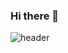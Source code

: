 ### Hi there 👋
![header](https://capsule-render.vercel.app/api?type=waving&color=gradient&height=100&section=header&text=Yeonkyoung%20Kwak&animation=twinkling&fontSize=23&fontAlignY=25)

<!--
**yeon-kk/yeon-kk** is a ✨ _special_ ✨ repository because its `README.md` (this file) appears on your GitHub profile.

Here are some ideas to get you started:

- 🔭 I’m currently working on ...
- 🌱 I’m currently learning ...
- 👯 I’m looking to collaborate on ...
- 🤔 I’m looking for help with ...
- 💬 Ask me about ...
- 📫 How to reach me: ...
- 😄 Pronouns: ...
- ⚡ Fun fact: ...
-->
